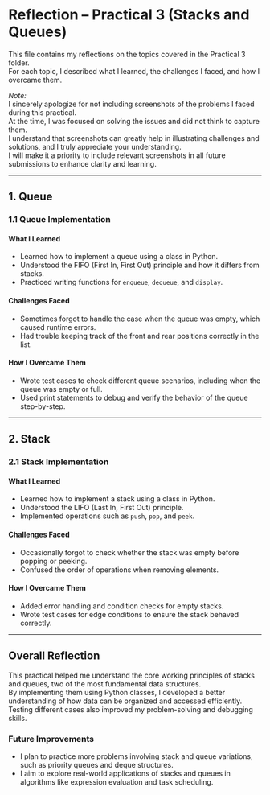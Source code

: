# Reflection – Practical 3 (Stacks and Queues)

This file contains my reflections on the topics covered in the Practical 3 folder.  
For each topic, I described what I learned, the challenges I faced, and how I overcame them.

*Note:*  
I sincerely apologize for not including screenshots of the problems I faced during this practical.  
At the time, I was focused on solving the issues and did not think to capture them.  
I understand that screenshots can greatly help in illustrating challenges and solutions, and I truly appreciate your understanding.  
I will make it a priority to include relevant screenshots in all future submissions to enhance clarity and learning.

---

## 1. Queue

### 1.1 Queue Implementation
#### What I Learned
- Learned how to implement a queue using a class in Python.  
- Understood the FIFO (First In, First Out) principle and how it differs from stacks.  
- Practiced writing functions for `enqueue`, `dequeue`, and `display`.

#### Challenges Faced
- Sometimes forgot to handle the case when the queue was empty, which caused runtime errors.  
- Had trouble keeping track of the front and rear positions correctly in the list.

#### How I Overcame Them
- Wrote test cases to check different queue scenarios, including when the queue was empty or full.  
- Used print statements to debug and verify the behavior of the queue step-by-step.

---

## 2. Stack

### 2.1 Stack Implementation
#### What I Learned
- Learned how to implement a stack using a class in Python.  
- Understood the LIFO (Last In, First Out) principle.  
- Implemented operations such as `push`, `pop`, and `peek`.

#### Challenges Faced
- Occasionally forgot to check whether the stack was empty before popping or peeking.  
- Confused the order of operations when removing elements.

#### How I Overcame Them
- Added error handling and condition checks for empty stacks.  
- Wrote test cases for edge conditions to ensure the stack behaved correctly.

---

## Overall Reflection
This practical helped me understand the core working principles of stacks and queues, two of the most fundamental data structures.  
By implementing them using Python classes, I developed a better understanding of how data can be organized and accessed efficiently.  
Testing different cases also improved my problem-solving and debugging skills.

### Future Improvements
- I plan to practice more problems involving stack and queue variations, such as priority queues and deque structures.  
- I aim to explore real-world applications of stacks and queues in algorithms like expression evaluation and task scheduling.
